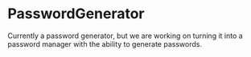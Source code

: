 # PasswordGenerator
Currently a password generator, but we are working on turning it into a password manager with the ability to generate passwords.
